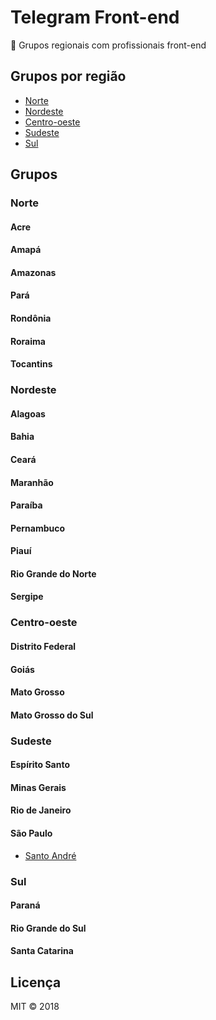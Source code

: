 # Telegram Front-end

:loudspeaker: Grupos regionais com profissionais front-end

## Grupos por região

- [Norte](#norte)
- [Nordeste](#nordeste)
- [Centro-oeste](#centro-oeste)
- [Sudeste](#sudeste)
- [Sul](#sul)

## Grupos

### Norte

#### Acre
#### Amapá
#### Amazonas
#### Pará
#### Rondônia
#### Roraima
#### Tocantins

### Nordeste

#### Alagoas
#### Bahia
#### Ceará
#### Maranhão
#### Paraíba
#### Pernambuco
#### Piauí
#### Rio Grande do Norte
#### Sergipe

### Centro-oeste

#### Distrito Federal
#### Goiás
#### Mato Grosso
#### Mato Grosso do Sul

### Sudeste

#### Espírito Santo
#### Minas Gerais
#### Rio de Janeiro
#### São Paulo

- [Santo André](https://t.me/safrontend)

### Sul

#### Paraná
#### Rio Grande do Sul
#### Santa Catarina

## Licença

MIT &copy; 2018
